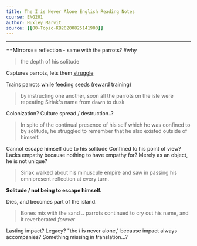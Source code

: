 ```yaml
---
title: The I is Never Alone English Reading Notes
course: ENG201 
author: Huxley Marvit
source: [[00-Topic-KB20200825141900]] 
---
```


---


==Mirrors== reflection - same with the parrots? #why 

> the depth of his solitude 


Captures parrots, lets them <ins>struggle</ins>

Trains parrots while feeding seeds (reward training)

> by instructing one another, soon all the parrots on the isle were repeating Siriak's name from dawn to dusk


Colonization? Culture spread / destruction..?

> In spite of the continual presence of his self which he was confined to by solitude, he struggled to remember that he also existed outside of himself. 


Cannot escape himself due to his solitude
Confined to his point of view? Lacks empathy because nothing to have empathy for?
Merely as an object, he is not unique? 



> Siriak walked about his minuscule empire and saw in passing his omnipresent reflection at every turn. 

**Solitude / not being to escape himself.**


Dies, and becomes part of the island. 
> Bones mix with the sand ..  parrots continued to cry out his name, and it reverberated *forever*

Lasting impact? Legacy? "the *I* is never alone," because impact always accompanies? 
Something missing in translation...? 







